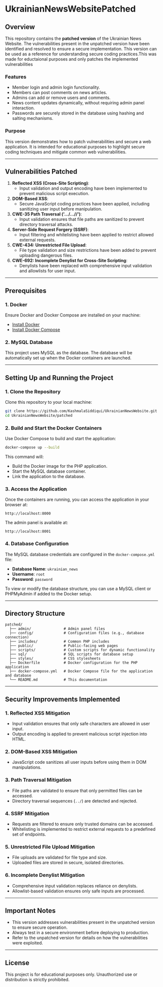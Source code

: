 # UkrainianNewsWebsitePatched

## Overview

This repository contains the **patched version** of the Ukrainian News Website. The vulnerabilities present in the unpatched version have been identified and resolved to ensure a secure implementation. This version can be used as a reference for understanding secure coding practices.This was made for eductaional purposes and only patches the implemented vulnerabilities

### Features
- Member login and admin login functionality.
- Members can post comments on news articles.
- Admins can add or remove users and comments.
- News content updates dynamically, without requiring admin panel interaction.
- Passwords are securely stored in the database using hashing and salting mechanisms.

### Purpose
This version demonstrates how to patch vulnerabilities and secure a web application. It is intended for educational purposes to highlight secure coding techniques and mitigate common web vulnerabilities.

---

## Vulnerabilities Patched
1. **Reflected XSS (Cross-Site Scripting)**:
   - Input validation and output encoding have been implemented to prevent malicious script execution.
2. **DOM-Based XSS**:
   - Secure JavaScript coding practices have been applied, including sanitizing user input before manipulation.
3. **CWE-35 Path Traversal ('.../...//')**:
   - Input validation ensures that file paths are sanitized to prevent directory traversal attacks.
4. **Server-Side Request Forgery (SSRF)**:
   - Input filtering and whitelisting have been applied to restrict allowed external requests.
5. **CWE-434: Unrestricted File Upload**:
   - File type validation and size restrictions have been added to prevent uploading dangerous files.
6. **CWE-692: Incomplete Denylist for Cross-Site Scripting**:
   - Denylists have been replaced with comprehensive input validation and allowlists for user input.

---

## Prerequisites

### 1. Docker
Ensure Docker and Docker Compose are installed on your machine:
- [Install Docker](https://docs.docker.com/get-docker/)
- [Install Docker Compose](https://docs.docker.com/compose/install/)

### 2. MySQL Database
This project uses MySQL as the database. The database will be automatically set up when the Docker containers are launched.

---

## Setting Up and Running the Project

### 1. Clone the Repository
Clone this repository to your local machine:
```bash
git clone https://github.com/KashmalaSiddiqui/UkrainianNewsWebsite.git
cd UkrainianNewsWebsite/patched
```

### 2. Build and Start the Docker Containers
Use Docker Compose to build and start the application:
```bash
docker-compose up --build
```

This command will:
- Build the Docker image for the PHP application.
- Start the MySQL database container.
- Link the application to the database.

### 3. Access the Application
Once the containers are running, you can access the application in your browser at:
```
http://localhost:8000
```
The admin panel is available at:
```
http://localhost:8001
```

### 4. Database Configuration
The MySQL database credentials are configured in the `docker-compose.yml` file:
- **Database Name**: `ukrainian_news`
- **Username**: `root`
- **Password**: `password`

To view or modify the database structure, you can use a MySQL client or PHPMyAdmin if added to the Docker setup.

---

## Directory Structure
```
patched/
  ├── admin/               # Admin panel files
  ├── config/              # Configuration files (e.g., database connection)
  ├── includes/            # Common PHP includes
  ├── public/              # Public-facing web pages
  ├── scripts/             # Custom scripts for dynamic functionality
  ├── sql/                 # SQL scripts for database setup
  ├── styles/              # CSS stylesheets
  ├── Dockerfile           # Docker configuration for the PHP application
  ├── docker-compose.yml   # Docker Compose file for the application and database
  └── README.md            # This documentation
```

---

## Security Improvements Implemented

### 1. **Reflected XSS Mitigation**
- Input validation ensures that only safe characters are allowed in user input.
- Output encoding is applied to prevent malicious script injection into HTML.

### 2. **DOM-Based XSS Mitigation**
- JavaScript code sanitizes all user inputs before using them in DOM manipulations.

### 3. **Path Traversal Mitigation**
- File paths are validated to ensure that only permitted files can be accessed.
- Directory traversal sequences (`../`) are detected and rejected.

### 4. **SSRF Mitigation**
- Requests are filtered to ensure only trusted domains can be accessed.
- Whitelisting is implemented to restrict external requests to a predefined set of endpoints.

### 5. **Unrestricted File Upload Mitigation**
- File uploads are validated for file type and size.
- Uploaded files are stored in secure, isolated directories.

### 6. **Incomplete Denylist Mitigation**
- Comprehensive input validation replaces reliance on denylists.
- Allowlist-based validation ensures only safe inputs are processed.

---

## Important Notes
- This version addresses vulnerabilities present in the unpatched version to ensure secure operation.
- Always test in a secure environment before deploying to production.
- Refer to the unpatched version for details on how the vulnerabilities were exploited.

---

## License
This project is for educational purposes only. Unauthorized use or distribution is strictly prohibited.
